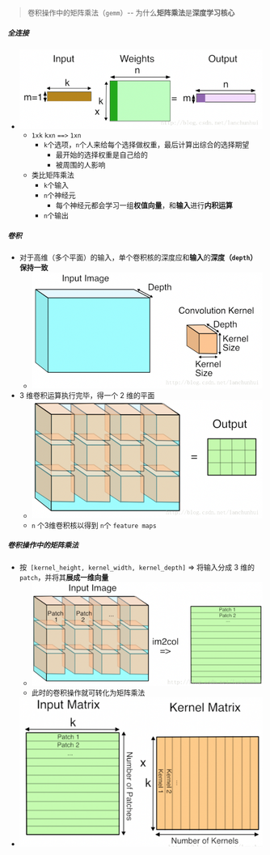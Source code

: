 > 卷积操作中的矩阵乘法（`gemm`）-- 为什么**矩阵乘法**是**深度学习核心**

##### 全连接

* ![](cnn_xx.assets/20170708164449350.png)
  * `1xk` `kxn`  `==>` `1xn`
    * `k`个选项，`n`个人来给每个选择做权重，最后计算出综合的选择期望
      * 最开始的选择权重是自己给的
      * 被周围的人影响
  * 类比矩阵乘法
    * `k`个输入
    * `n`个神经元
      * 每个神经元都会学习一组**权值向量**，和**输入**进行**内积运算**
    * `n`个输出

##### 卷积

* 对于高维（多个平面）的输入，单个卷积核的深度应和**输入**的**深度（`depth`）保持一致**
  * ![](cnn_xx.assets/20170708165546220.png)
* 3 维卷积运算执行完毕，得一个 2 维的平面
  * ![](cnn_xx.assets/SouthEast-16359247923698.png)
  * `n` 个3维卷积核以得到 `n`个 `feature maps`

##### 卷积操作中的矩阵乘法

* 按` [kernel_height, kernel_width, kernel_depth]` ⇒ 将输入分成 3 维的 `patch`，并将其**展成一维向量**
  * ![image-20211103153902670](cnn_xx.assets/image-20211103153902670.png)
  * 此时的卷积操作就可转化为矩阵乘法
* ![image-20211103153928243](cnn_xx.assets/image-20211103153928243.png)

